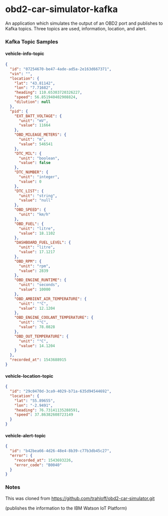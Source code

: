 # obd2-car-simulator-kafka

An application which simulates the output of an OBD2 port
and publishes to Kafka topics. Three topics are used, information, location, and alert.

### Kafka Topic Samples

#### vehicle-info-topic

```json
{
  "id": "07254670-be47-4ade-ad5a-2e163d667371",
  "vin": "",
  "location": {
    "lat": "43.81142",
    "lon": "7.71682",
    "heading": 110.65303720326227,
    "speed": 56.851940402908824,
    "dilution": null
  },
  "pid": {
    "EXT_BATT_VOLTAGE": {
      "unit": "mV",
      "value": 11664
    },
    "OBD_MILEAGE_METERS": {
      "unit": "m",
      "value": 546541
    },
    "DTC_MIL": {
      "unit": "boolean",
      "value": false
    },
    "DTC_NUMBER": {
      "unit": "integer",
      "value": 0
    },
    "DTC_LIST": {
      "unit": "string",
      "value": "null"
    },
    "OBD_SPEED": {
      "unit": "km/h"
    },
    "OBD_FUEL": {
      "unit": "litre",
      "value": 18.1102
    },
    "DASHBOARD_FUEL_LEVEL": {
      "unit": "litre",
      "value": 17.1217
    },
    "OBD_RPM": {
      "unit": "rpm",
      "value": 2839
    },
    "OBD_ENGINE_RUNTIME": {
      "unit": "seconds",
      "value": 10000
    },
    "OBD_AMBIENT_AIR_TEMPERATURE": {
      "unit": "°C",
      "value": 12.1204
    },
    "OBD_ENGINE_COOLANT_TEMPERATURE": {
      "unit": "°C",
      "value": 78.0828
    },
    "OBD_OUT_TEMPERATURE": {
      "unit": "°C",
      "value": 14.1204
    }
  },
  "recorded_at": 1543688915
}
```

#### vehicle-location-topic

```json
{
  "id": "29c0470d-3ca9-4029-b71a-635d94544692",
  "location": {
    "lat": "55.89655",
    "lon": "-2.9491",
    "heading": 76.73141135288591,
    "speed": 37.86382608723149
  }
}
```

#### vehicle-alert-topic

```json
{
  "id": "b42bea66-4d26-48e4-8b39-c77b3db45c27",
  "error": {
    "recorded_at": 1543693226,
    "error_code": "B0040"
  }
}
```

### Notes

This was cloned from https://github.com/trahloff/obd2-car-simulator.git

(publishes the information to the IBM Watson IoT Platform)
